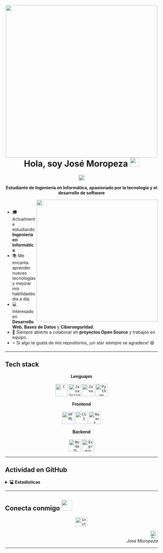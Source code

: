 <!-- Header -->
<h1 align="center">
  <img src="https://github.com/jmoropeza33/jmoropeza33/blob/main/images/logo.svg" width="500">
  <br>
  Hola, soy José Moropeza <img src="https://github.com/oHTGo/oHTGo/blob/main/images/hi.gif" width="30px" height="30px">
</h1>

<!-- Counter -->
<p align="center">
  <img alt="Profile views" height="20px" src="https://hits.seeyoufarm.com/api/count/incr/badge.svg?url=https://github.com/jmoropeza33&count_bg=%23579E91&title_bg=%23555555&icon=&icon_color=%23E7E7E7&title=Views&edge_flat=false">
</p>

<p align="center">
  <b>Estudiante de Ingeniería en Informática, apasionado por la tecnología y el desarrollo de software</b>
</p>

<img align='right' src="https://github.com/oHTGo/oHTGo/blob/main/images/coding.gif" width="400">
<br>

- 🎓 Actualmente estudiando **Ingeniería en Informática**.
- 📚 Me encanta aprender nuevas tecnologías y mejorar mis habilidades día a día.
- 💻 Interesado en **Desarrollo Web**, **Bases de Datos** y **Ciberseguridad**.
- 🚀 Siempre abierto a colaborar en **proyectos Open Source** y trabajos en equipo.
- ⭐ Si algo te gusta de mis repositorios, ¡un star siempre se agradece! 😄

---

<h2>Tech stack</h2>

<p align="center">
  <b>Lenguajes</b>
  <br><br>
  <code><img src="https://github.com/oHTGo/oHTGo/blob/main/images/c.svg" alt="C" height="40"/></code>
  <code><img src="https://github.com/oHTGo/oHTGo/blob/main/images/javascript.svg" alt="JavaScript" height="40"/></code>
  <code><img src="https://github.com/oHTGo/oHTGo/blob/main/images/java.svg" alt="Java" height="40"/></code>
  <code><img src="https://github.com/oHTGo/oHTGo/blob/main/images/python.svg" alt="Python" height="40"/></code>
</p>

<p align="center">
  <b>Frontend</b>
  <br><br>
  <code><img src="https://github.com/oHTGo/oHTGo/blob/main/images/html.svg" alt="HTML" height="40"/></code>
  <code><img src="https://github.com/oHTGo/oHTGo/blob/main/images/css.svg" alt="CSS" height="40"/></code>
  <code><img src="https://github.com/oHTGo/oHTGo/blob/main/images/react.svg" alt="React" height="40"/></code>
</p>

<p align="center">
  <b>Backend</b>
  <br><br>
  <code><img src="https://github.com/oHTGo/oHTGo/blob/main/images/node.svg" alt="NodeJS" height="40"/></code>
  <code><img src="https://github.com/oHTGo/oHTGo/blob/main/images/express.svg" alt="Express" height="40"/></code>
</p>

---

<!-- My Activity -->
<h2>Actividad en GitHub</h2>
<details> 
  <summary><b>💻 Estadísticas</b></summary>
  <br>
  <p align="center">
    <img alt="Lenguajes más usados" src="https://github-readme-stats.vercel.app/api/top-langs/?username=jmoropeza33&layout=compact&theme=dark" height="192px"/>
    <br>
    <img src="https://github-readme-stats.vercel.app/api?username=jmoropeza33&show_icons=true&theme=dark" alt="Estadísticas GitHub" height="192px"/>
  </p>
</details>

---

<!-- Connect -->
<h2>Conecta conmigo <img src="https://github.com/oHTGo/oHTGo/blob/main/images/handshake.gif" height="35px"></h2>
<p align="center">
  <a href="https://www.instagram.com/jmoropeza33" target="_blank">
    <code><img src="https://github.com/oHTGo/oHTGo/blob/main/images/instagram.svg" alt="Instagram" height="30" width="40"/></code>
  </a>
</p>

<!-- Signature -->
<p align="right">
  <img alt="Signal" height="25px" src="https://media.giphy.com/media/hlRzt8TxCNVcEZBt9w/giphy.gif">
  <br>
  <em>José Moropeza</em>
</p>

---
